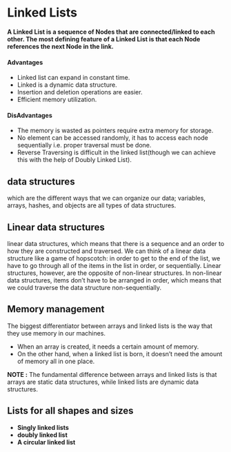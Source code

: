 # Linked Lists
**A Linked List is a sequence of Nodes that are connected/linked to each other. The most defining feature of a Linked List is that each Node references the next Node in the link.**
#### Advantages
- Linked list can expand in constant time.
- Linked is a dynamic data structure.
- Insertion and deletion operations are easier.
- Efficient memory utilization.

#### DisAdvantages
- The memory is wasted as pointers require extra memory for storage.
- No element can be accessed randomly, it has to access each node sequentially i.e. proper traversal must be done.
- Reverse Traversing is difficult in the linked list(though we can achieve this with the help of Doubly Linked List).

## data structures
 which are the different ways that we can organize our data; variables, arrays, hashes, and objects are all types of data structures.
## Linear data structures

linear data structures, which means that there is a sequence and an order to how they are constructed and traversed. We can think of a linear data structure like a game of hopscotch: in order to get to the end of the list, we have to go through all of the items in the list in order, or sequentially. Linear structures, however, are the opposite of non-linear structures. In non-linear data structures, items don’t have to be arranged in order, which means that we could traverse the data structure non-sequentially.

## Memory management
The biggest differentiator between arrays and linked lists is the way that they use memory in our machines.

* When an array is created, it needs a certain amount of memory.
* On the other hand, when a linked list is born, it doesn’t need the amount of memory all in one place.

**NOTE :** The fundamental difference between arrays and linked lists is that arrays are static data structures, while linked lists are dynamic data structures.


## Lists for all shapes and sizes
* **Singly linked lists**
* **doubly linked list**
* **A circular linked list**


